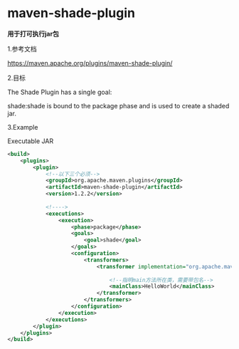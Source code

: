 # maven-shade-plugin 
**用于打可执行jar包**
 
1.参考文档 

https://maven.apache.org/plugins/maven-shade-plugin/ 
 
2.目标 

The Shade Plugin has a single goal: 

shade:shade is bound to the package phase and is used to create a shaded jar. 
 
 
3.Example 
 
Executable JAR 
 
```xml
<build> 
    <plugins> 
        <plugin> 
            <!--以下三个必须--> 
            <groupId>org.apache.maven.plugins</groupId> 
            <artifactId>maven-shade-plugin</artifactId> 
            <version>1.2.2</version> 
 
            <!----> 
            <executions> 
                <execution> 
                    <phase>package</phase> 
                    <goals> 
                        <goal>shade</goal> 
                    </goals> 
                    <configuration> 
                        <transformers> 
                            <transformer implementation="org.apache.maven.plugins.shade.resource.ManifestResourceTransformer"> 
 
                                <!--指明main方法所在类，需要带包名--> 
                                <mainClass>HelloWorld</mainClass> 
                            </transformer> 
                        </transformers> 
                    </configuration> 
                </execution> 
            </executions> 
        </plugin> 
    </plugins> 
</build> 
```
